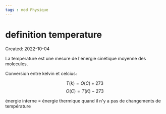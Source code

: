 ```yaml
---
tags : mod Physique
---
```

# definition temperature
Created: 2022-10-04 

La temperature est une mesure de l'énergie cinétique moyenne des molecules. 

Conversion entre kelvin et celcius: 

$$T(k) = O(C) + 273$$
$$O(C) = T(K) - 273$$

énergie interne = énergie  thermique quand il n'y a pas de changements de température